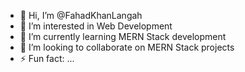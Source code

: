 - 👋 Hi, I’m @FahadKhanLangah
- 👀 I’m interested in Web Development 
- 🌱 I’m currently learning MERN Stack development 
- 💞️ I’m looking to collaborate on MERN Stack projects
- ⚡ Fun fact: ...

<!---

--->
